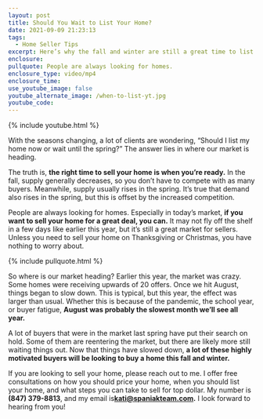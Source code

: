 ```yaml
---
layout: post
title: Should You Wait to List Your Home?
date: 2021-09-09 21:23:13
tags:
  - Home Seller Tips
excerpt: Here’s why the fall and winter are still a great time to list your home.
enclosure:
pullquote: People are always looking for homes.
enclosure_type: video/mp4
enclosure_time:
use_youtube_image: false
youtube_alternate_image: /when-to-list-yt.jpg
youtube_code:
---
```

{% include youtube.html %}

With the seasons changing, a lot of clients are wondering, “Should I list my home now or wait until the spring?” The answer lies in where our market is heading.&nbsp;

The truth is, **the right time to sell your home is when you’re ready.** In the fall, supply generally decreases, so you don’t have to compete with as many buyers. Meanwhile, supply usually rises in the spring. It’s true that demand also rises in the spring, but this is offset by the increased competition.

People are always looking for homes. Especially in today’s market, **if you want to sell your home for a great deal, you can.** It may not fly off the shelf in a few days like earlier this year, but it’s still a great market for sellers. Unless you need to sell your home on Thanksgiving or Christmas, you have nothing to worry about.&nbsp;

{% include pullquote.html %}

So where is our market heading? Earlier this year, the market was crazy. Some homes were receiving upwards of 20 offers. Once we hit August, things began to slow down. This is typical, but this year, the effect was larger than usual. Whether this is because of the pandemic, the school year, or buyer fatigue, **August was probably the slowest month we’ll see all year.&nbsp;**

A lot of buyers that were in the market last spring have put their search on hold. Some of them are reentering the market, but there are likely more still waiting things out. Now that things have slowed down, **a lot of these highly motivated buyers will be looking to buy a home this fall and winter.&nbsp;**

If you are looking to sell your home, please reach out to me. I offer free consultations on how you should price your home, when you should list your home, and what steps you can take to sell for top dollar. My number is **(847) 379-8813**, and my email is[**kati@spaniakteam.com**](mailto:kati@spaniakteam.com)**.** I look forward to hearing from you\!
